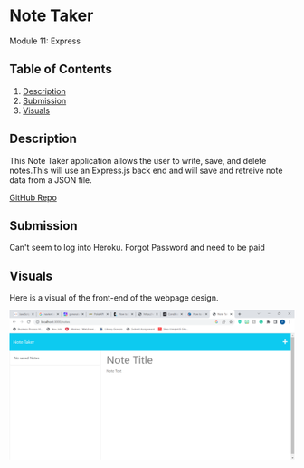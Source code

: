 # Note Taker

Module 11: Express

## Table of Contents
1. [Description](#description)
1. [Submission](#submission)
2. [Visuals](#visuals)

## Description
This Note Taker application allows the user to write, save, and delete notes.This will use an Express.js back end and will save and retreive note data from a JSON file.

[GitHub Repo](https://github.com/por-chang/Express11)

## Submission

Can't seem to log into Heroku. Forgot Password and need to be paid

## Visuals
Here is a visual of the front-end of the webpage design.

![Alt text](assets/note.png) 
